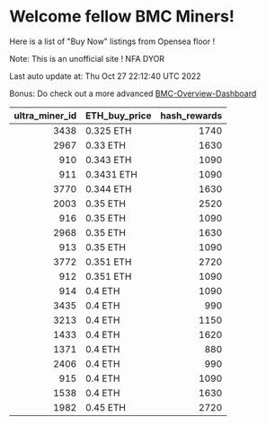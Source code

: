 # Welcome fellow BMC Miners!
Here is a list of "Buy Now" listings from Opensea floor !

Note: This is an unofficial site ! NFA DYOR

Last auto update at: Thu Oct 27 22:12:40 UTC 2022

Bonus: Do check out a more advanced [BMC-Overview-Dashboard](https://dune.com/defifunk/BMC-Overview-Dashboard)


|   ultra_miner_id | ETH_buy_price   |   hash_rewards |
|-----------------:|:----------------|---------------:|
|             3438 | 0.325 ETH       |           1740 |
|             2967 | 0.33 ETH        |           1630 |
|              910 | 0.343 ETH       |           1090 |
|              911 | 0.3431 ETH      |           1090 |
|             3770 | 0.344 ETH       |           1630 |
|             2003 | 0.35 ETH        |           2520 |
|              916 | 0.35 ETH        |           1090 |
|             2968 | 0.35 ETH        |           1630 |
|              913 | 0.35 ETH        |           1090 |
|             3772 | 0.351 ETH       |           2720 |
|              912 | 0.351 ETH       |           1090 |
|              914 | 0.4 ETH         |           1090 |
|             3435 | 0.4 ETH         |            990 |
|             3213 | 0.4 ETH         |           1150 |
|             1433 | 0.4 ETH         |           1620 |
|             1371 | 0.4 ETH         |            880 |
|             2406 | 0.4 ETH         |            990 |
|              915 | 0.4 ETH         |           1090 |
|             1538 | 0.4 ETH         |           1630 |
|             1982 | 0.45 ETH        |           2720 |